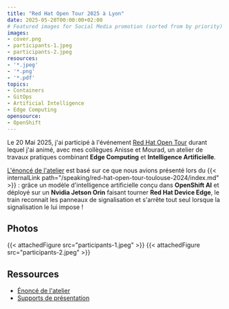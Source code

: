 ```yaml
---
title: "Red Hat Open Tour 2025 à Lyon"
date: 2025-05-20T00:00:00+02:00
# Featured images for Social Media promotion (sorted from by priority)
images:
- cover.png
- participants-1.jpeg
- participants-2.jpeg
resources:
- '*.jpeg'
- '*.png'
- '*.pdf'
topics:
- Containers
- GitOps
- Artificial Intelligence
- Edge Computing
opensource:
- OpenShift
---
```


Le 20 Mai 2025, j'ai participé à l'événement [Red Hat Open Tour](https://events.redhat.com/profile/form/index.cfm?PKformID=0x1406172abcd&extIdCarryOver=true&sc_cid=701f2000001Css5AAC) durant lequel j'ai animé, avec mes collègues Anisse et Mourad, un atelier de travaux pratiques combinant **Edge Computing** et **Intelligence Artificielle**.

[L'énoncé de l'atelier](https://open-tour-2025.netlify.app/fr/) est basé sur ce que nous avions présenté lors du {{< internalLink path="/speaking/red-hat-open-tour-toulouse-2024/index.md" >}} : grâce un modèle d'intelligence artificielle conçu dans **OpenShift AI** et déployé sur un **Nvidia Jetson Orin** faisant tourner **Red Hat Device Edge**, le train reconnait les panneaux de signalisation et s'arrête tout seul lorsque la signalisation le lui impose !

## Photos

{{< attachedFigure src="participants-1.jpeg" >}}
{{< attachedFigure src="participants-2.jpeg" >}}

## Ressources

- [Énoncé de l'atelier](https://open-tour-2025.netlify.app/fr/)
- [Supports de présentation](slides.pdf)
